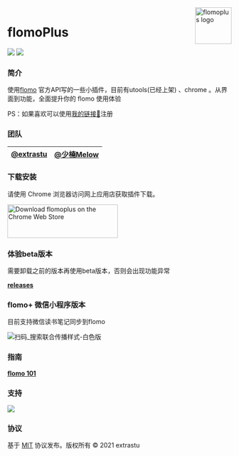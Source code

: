 <img src="https://tva1.sinaimg.cn/large/008i3skNgy1gtv7lyn12wj603k03ka9u02.jpg" alt="flomoplus logo" align="right" width="82px" />

# flomoPlus


[![](https://img.shields.io/github/release/it5200/flomoPlugin.svg)](https://github.com/it5200/flomoPlugin/releases)
[![](https://img.shields.io/github/license/it5200/flomoPlugin.svg)](https://github.com/it5200/flomoPlugin/blob/master/LICENSE)

### 简介

使用[flomo](http://flomoapp.com/) 官方API写的一些小插件，目前有utools(已经上架) 、chrome 。从界面到功能，全面提升你的 flomo 使用体验

PS：如果喜欢可以使用[我的链接🔗](https://flomoapp.com/register2/?NjM0)注册

### 团队


**[@extrastu](https://fanfou.com/anegie)**|**[@少楠Melow](https://web.okjike.com/u/7B1385A9-FCC9-4446-B8CE-472EAF6817B2)**
:-----:|:-----:

### 下载安装

请使用 Chrome 浏览器访问网上应用店获取插件下载。

<a href="https://chrome.google.com/webstore/detail/flomoplus/kcijjmomofpdcpeiagibojhjifhegepj">
  <img src="https://tva1.sinaimg.cn/large/008i3skNgy1gtzt8n5jwmj60ds046wed02.jpg" alt="Download flomoplus on the Chrome Web Store" width="248px" height="75px" />
</a>

### 体验beta版本

需要卸载之前的版本再使用beta版本，否则会出现功能异常

**[releases](https://github.com/it5200/flomoPlus/releases)**


### flomo+ 微信小程序版本

目前支持微信读书笔记同步到flomo

![扫码_搜索联合传播样式-白色版](https://user-images.githubusercontent.com/19451694/135210747-3cda2860-2943-49e1-924f-e71740d577da.png)


### 指南

**[flomo 101](https://help.flomoapp.com/advance/extension/chrome-extension)**


### 支持

![](https://tva1.sinaimg.cn/large/0081Kckwgy1gm4rwcsj2uj30u00u0wfb.jpg)


### 协议

基于 [MIT](https://github.com/it5200/flomoPlus/blob/master/LICENSE) 协议发布。版权所有 © 2021 extrastu
